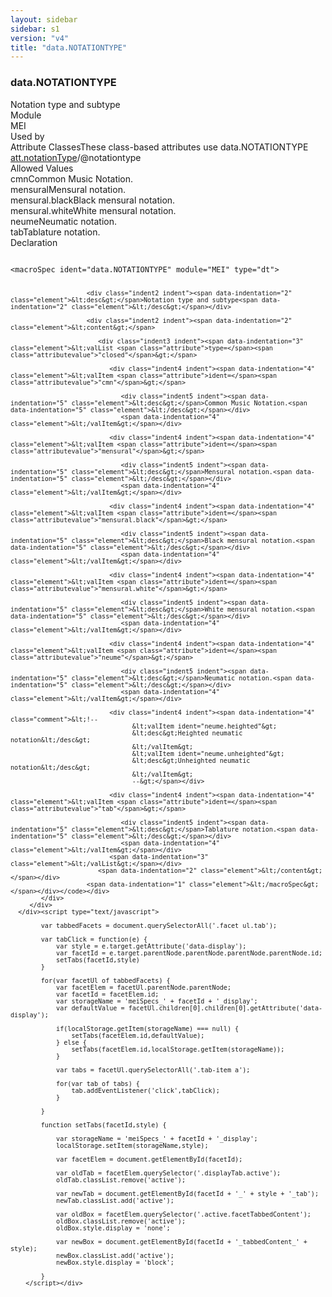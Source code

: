 ```yaml
---
layout: sidebar
sidebar: s1
version: "v4"
title: "data.NOTATIONTYPE"
---
```

<div class="specPage">
   <div class="datatypeSpec">
      <h3 id="data.NOTATIONTYPE">data.NOTATIONTYPE</h3>
      <div class="specs">
         <div class="desc">Notation type and subtype</div>
         <div class="facet module">
            <div class="label">Module</div>
            <div class="statement text">MEI</div>
         </div>
         <div class="facet usedBy" id="usedBy">
            <div class="label">Used by</div>
            <div class="statement list">
               <div class="classBox dtBox" title="Attribute Classes">
                  <div class="classHeading"><label class="classLabel">Attribute Classes</label><span class="classDesc">These class-based attributes use data.NOTATIONTYPE</span></div>
                  <div class="classContent"><span class="ident attclass" data-ident="att.notationType" data-module="MEI"><a class="classLink" title="Attributes that provide for classification of notation." href="{{ site.baseurl }}/{{ page.version }}/attribute-classes/att.notationtype.html">att.notationType</a>/<span title="Contains classification of the notation contained or described by the element bearing this attribute.">@notationtype</span></span></div>
               </div>
            </div>
         </div>
         <div class="facet allowedValues" id="allowedValues">
            <div class="label">Allowed Values</div>
            <div class="statement list">
               <div class="dataValueBox" id="cmn"><span class="dataValue ident">cmn</span><span class="dataValue desc">Common Music Notation.</span></div>
               <div class="dataValueBox" id="mensural"><span class="dataValue ident">mensural</span><span class="dataValue desc">Mensural notation.</span></div>
               <div class="dataValueBox" id="mensural.black"><span class="dataValue ident">mensural.black</span><span class="dataValue desc">Black mensural notation.</span></div>
               <div class="dataValueBox" id="mensural.white"><span class="dataValue ident">mensural.white</span><span class="dataValue desc">White mensural notation.</span></div>
               <div class="dataValueBox" id="neume"><span class="dataValue ident">neume</span><span class="dataValue desc">Neumatic notation.</span></div>
               <div class="dataValueBox" id="tab"><span class="dataValue ident">tab</span><span class="dataValue desc">Tablature notation.</span></div>
            </div>
         </div>
         <div class="facet declaration">
            <div class="label">Declaration</div>
            <div class="statement declaration">
               <div class="code" xml:space="preserve" data-lang="ODD"><code>
                     <div class="indent1 indent"><span data-indentation="1" class="element">&lt;macroSpec <span class="attribute">ident=</span><span class="attributevalue">"data.NOTATIONTYPE"</span> <span class="attribute">module=</span><span class="attributevalue">"MEI"</span> <span class="attribute">type=</span><span class="attributevalue">"dt"</span>&gt;</span>
                        
                        <div class="indent2 indent"><span data-indentation="2" class="element">&lt;desc&gt;</span>Notation type and subtype<span data-indentation="2" class="element">&lt;/desc&gt;</span></div>
                        
                        <div class="indent2 indent"><span data-indentation="2" class="element">&lt;content&gt;</span>
                           
                           <div class="indent3 indent"><span data-indentation="3" class="element">&lt;valList <span class="attribute">type=</span><span class="attributevalue">"closed"</span>&gt;</span>
                              
                              <div class="indent4 indent"><span data-indentation="4" class="element">&lt;valItem <span class="attribute">ident=</span><span class="attributevalue">"cmn"</span>&gt;</span>
                                 
                                 <div class="indent5 indent"><span data-indentation="5" class="element">&lt;desc&gt;</span>Common Music Notation.<span data-indentation="5" class="element">&lt;/desc&gt;</span></div>
                                 <span data-indentation="4" class="element">&lt;/valItem&gt;</span></div>
                              
                              <div class="indent4 indent"><span data-indentation="4" class="element">&lt;valItem <span class="attribute">ident=</span><span class="attributevalue">"mensural"</span>&gt;</span>
                                 
                                 <div class="indent5 indent"><span data-indentation="5" class="element">&lt;desc&gt;</span>Mensural notation.<span data-indentation="5" class="element">&lt;/desc&gt;</span></div>
                                 <span data-indentation="4" class="element">&lt;/valItem&gt;</span></div>
                              
                              <div class="indent4 indent"><span data-indentation="4" class="element">&lt;valItem <span class="attribute">ident=</span><span class="attributevalue">"mensural.black"</span>&gt;</span>
                                 
                                 <div class="indent5 indent"><span data-indentation="5" class="element">&lt;desc&gt;</span>Black mensural notation.<span data-indentation="5" class="element">&lt;/desc&gt;</span></div>
                                 <span data-indentation="4" class="element">&lt;/valItem&gt;</span></div>
                              
                              <div class="indent4 indent"><span data-indentation="4" class="element">&lt;valItem <span class="attribute">ident=</span><span class="attributevalue">"mensural.white"</span>&gt;</span>
                                 
                                 <div class="indent5 indent"><span data-indentation="5" class="element">&lt;desc&gt;</span>White mensural notation.<span data-indentation="5" class="element">&lt;/desc&gt;</span></div>
                                 <span data-indentation="4" class="element">&lt;/valItem&gt;</span></div>
                              
                              <div class="indent4 indent"><span data-indentation="4" class="element">&lt;valItem <span class="attribute">ident=</span><span class="attributevalue">"neume"</span>&gt;</span>
                                 
                                 <div class="indent5 indent"><span data-indentation="5" class="element">&lt;desc&gt;</span>Neumatic notation.<span data-indentation="5" class="element">&lt;/desc&gt;</span></div>
                                 <span data-indentation="4" class="element">&lt;/valItem&gt;</span></div>
                              
                              <div class="indent4 indent"><span data-indentation="4" class="comment">&lt;!--
                                    &lt;valItem ident="neume.heighted"&gt;
                                    &lt;desc&gt;Heighted neumatic notation&lt;/desc&gt;
                                    &lt;/valItem&gt;
                                    &lt;valItem ident="neume.unheighted"&gt;
                                    &lt;desc&gt;Unheighted neumatic notation&lt;/desc&gt;
                                    &lt;/valItem&gt;
                                    --&gt;</span></div>
                              
                              <div class="indent4 indent"><span data-indentation="4" class="element">&lt;valItem <span class="attribute">ident=</span><span class="attributevalue">"tab"</span>&gt;</span>
                                 
                                 <div class="indent5 indent"><span data-indentation="5" class="element">&lt;desc&gt;</span>Tablature notation.<span data-indentation="5" class="element">&lt;/desc&gt;</span></div>
                                 <span data-indentation="4" class="element">&lt;/valItem&gt;</span></div>
                              <span data-indentation="3" class="element">&lt;/valList&gt;</span></div>
                           <span data-indentation="2" class="element">&lt;/content&gt;</span></div>
                        <span data-indentation="1" class="element">&lt;/macroSpec&gt;</span></div></code></div>
            </div>
         </div>
      </div><script type="text/javascript">
            
            var tabbedFacets = document.querySelectorAll('.facet ul.tab');
            
            var tabClick = function(e) {
                var style = e.target.getAttribute('data-display');
                var facetId = e.target.parentNode.parentNode.parentNode.parentNode.id;
                setTabs(facetId,style)
            }
            
            for(var facetUl of tabbedFacets) {
                var facetElem = facetUl.parentNode.parentNode;
                var facetId = facetElem.id;
                var storageName = 'meiSpecs_' + facetId + '_display';
                var defaultValue = facetUl.children[0].children[0].getAttribute('data-display');
                
                if(localStorage.getItem(storageName) === null) {
                    setTabs(facetElem.id,defaultValue);
                } else {
                    setTabs(facetElem.id,localStorage.getItem(storageName));
                }
                
                var tabs = facetUl.querySelectorAll('.tab-item a');
                
                for(var tab of tabs) {
                    tab.addEventListener('click',tabClick);
                }
                
            }
            
            function setTabs(facetId,style) {
                
                var storageName = 'meiSpecs_' + facetId + '_display';
                localStorage.setItem(storageName,style);
                
                var facetElem = document.getElementById(facetId);
                
                var oldTab = facetElem.querySelector('.displayTab.active');
                oldTab.classList.remove('active');
                
                var newTab = document.getElementById(facetId + '_' + style + '_tab');
                newTab.classList.add('active');
                
                var oldBox = facetElem.querySelector('.active.facetTabbedContent');
                oldBox.classList.remove('active');
                oldBox.style.display = 'none';
                
                var newBox = document.getElementById(facetId + '_tabbedContent_' + style);
                newBox.classList.add('active');
                newBox.style.display = 'block';
                
            }
        </script></div>
</div>
